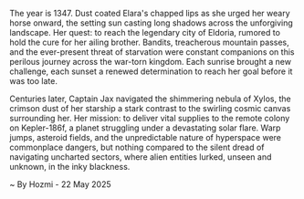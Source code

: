 
The year is 1347.  Dust coated Elara's chapped lips as she urged her weary horse onward, the setting sun casting long shadows across the unforgiving landscape.  Her quest: to reach the legendary city of Eldoria, rumored to hold the cure for her ailing brother.  Bandits, treacherous mountain passes, and the ever-present threat of starvation were constant companions on this perilous journey across the war-torn kingdom. Each sunrise brought a new challenge, each sunset a renewed determination to reach her goal before it was too late.


Centuries later, Captain Jax navigated the shimmering nebula of Xylos, the crimson dust of her starship a stark contrast to the swirling cosmic canvas surrounding her.  Her mission: to deliver vital supplies to the remote colony on Kepler-186f, a planet struggling under a devastating solar flare.  Warp jumps, asteroid fields, and the unpredictable nature of hyperspace were commonplace dangers, but nothing compared to the silent dread of navigating uncharted sectors, where alien entities lurked, unseen and unknown, in the inky blackness.

~ By Hozmi - 22 May 2025
